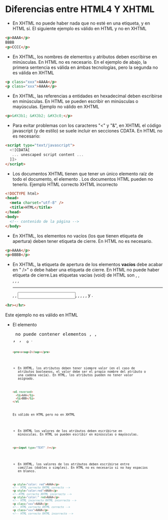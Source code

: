 # Diferencias entre HTML4 Y XHTML

- En XHTML no puede haber nada que no esté en una etiqueta, y en HTML sí. El siguiente ejemplo es válido en HTML y no en XHTML

```html
<p>AAAA</p>
BBBB
<p>CCCC</p>
```

- En XHTML, los nombres de elementos y atributos deben escribirse en minúsculas. En HTML no es necesario. En el ejemplo de abajo, la primera sentencia es válida en ámbas tecnologías, pero la segunda no es válida en XHTML

```html
<p class="xxx">AAAA</p>
<p class="xxx">AAAA</p>
```

- En XHTML, las referencias a entidades en hexadecimal deben escribirse en minúsculas. En HTML se pueden escribir en minúsculas o mayúsculas. Ejemplo no válido en XHTML

```html
<p>&#X3b1; &#X3b2; &#X3c0;</p>
```

- Para evitar problemas con los caracteres "<" y "&", en XHTML el código javascript (y de estilo) se suele incluir en secciones CDATA. En HTML no es necesario:

```html
<script type="text/javascript">
  <![CDATA[
   ... unescaped script content ...
  ]]>
</script>
```

- Los documentos XHTML tienen que tener un único elemento raíz de todo el documento, el elemento <html>. Los documentos HTML pueden no tenerlo. Ejemplo HTML correcto XHTML incorrecto

```html
<!DOCTYPE html>
<head>
  <meta charset="utf-8" />
  <title>HTML</title>
</head>
<body>
  <!-- contenido de la página -->
</body>
```

- En XHTML, los elementos no vacíos (los que tienen etiqueta de apertura) deben tener etiqueta de cierre. En HTML no es necesario.

```html
<p>AAAA</p>
<p>BBBB</p>
```

- En XHTML, la etiqueta de apertura de los elementos **vacíos** debe acabar en " />" o debe haber una etiqueta de cierre. En HTML no puede haber etiqueta de cierre.Las etiquetas vacías (void) de HTML son <area>, <base>, <br>, <col>, <embed>, <hr>, <img>, <input>, <link>, <meta>, <param>, <source>, <track> y <wbr>.

```html
<hr></hr>
```

Este ejemplo no es válido en HTML

- El elemento <pre> no puede contener elementos <img>, <object>, <big>, <small>, <sub> o <sup>.

```html
<pre>x<sup>2</sup></pre>
```

- En XHTML, los atributos deben tener siempre valor (en el caso de atributos booleanos, el valor debe ser el propio nombre del atributo o una cadena vacía). En HTML, los atributos pueden no tener valor asignado.

```html
<ol reversed>
  <li>AAA</li>
  <li>BBB</li>
</ol
```

Es válido en HTML pero no en XHTML

- En XHTML los valores de los atributos deben escribirse en minúsculas. En HTML se pueden escribir en minúsculas o mayúsculas.

```html
<p><input type="TEXT" /></p>
```

- En XHTML, los valores de los atributos deben escribirse entre comillas (dobles o simples). En HTML no es necesario si no hay espacios en blanco.

```html
<p style="color: red">AAAA</p>
<!-- HTML correcto XHTML correcto -->
<p style="color:red">AAAA</p>
<!--HTML correcto XHTML incorrecto -->
<p style="color:" red>AAAA</p>
<!-- HTML incorrecto XHTML incorrecto -->
<p class="xxx">AAAA</p>
<!-- HTML correcto XHTML correcto -->
<p class="xxx">AAAA</p>
<!-- HTML correcto XHTML incorrecto -->
```
